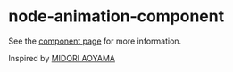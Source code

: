node-animation-component
========================

See the [component
page](https://sosuke-k.github.io/node-animation-component/) for more
information.

Inspired by [MIDORI AOYAMA](http://midoriaoyama.jp/)

